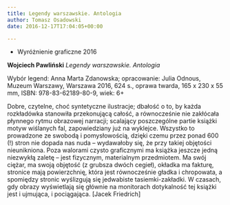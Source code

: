 ```yaml
---
title: Legendy warszawskie. Antologia
author: Tomasz Osadowski
date: 2016-12-17T17:04:05+00:00

---
```

  * Wyróżnienie graficzne 2016

**Wojciech Pawliński** _Legendy warszawskie. Antologia_

Wybór legend: Anna Marta Zdanowska; opracowanie: Julia Odnous, Muzeum Warszawy, Warszawa 2016, 624 s., oprawa twarda, 165 x 230 x 55 mm, ISBN: 978-83-62189-80-9, wiek: 6+

Dobre, czytelne, choć syntetyczne ilustracje; dbałość o to, by każda rozkładówka stanowiła przekonującą całość, a równocześnie nie zakłócała płynnego rytmu obrazowej narracji; scalający poszczególne partie książki motyw wiślanych fal, zapowiedziany już na wyklejce. Wszystko to prowadzone ze swobodą i pomysłowością, dzięki czemu przez ponad 600 (!) stron nie dopada nas nuda – wydawałoby się, że przy takiej objętości nieunikniona. Poza walorami czysto graficznymi ma książka jeszcze jedną niezwykłą zaletę – jest fizycznym, materialnym przedmiotem. Ma swój ciężar, ma swoją objętość (z grubsza dwóch cegieł), okładka ma fakturę, stronice mają powierzchnię, która jest równocześnie gładka i chropowata, a spomiędzy stronic wyślizgują się jedwabiste tasiemki-zakładki. W czasach, gdy obrazy wyświetlają się głównie na monitorach dotykalność tej książki jest i ujmująca, i pociągająca. [Jacek Friedrich]
